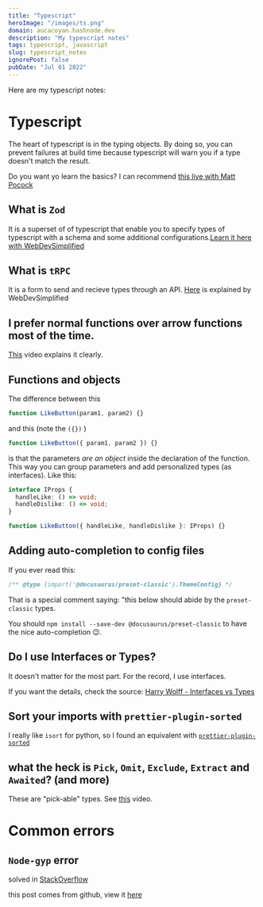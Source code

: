 ```yaml
---
title: "Typescript"
heroImage: "/images/ts.png"
domain: aucacoyan.hashnode.dev
description: "My typescript notes"
tags: typescript, javascript
slug: typescript_notes
ignorePost: false
pubDate: "Jul 01 2022"
---
```


Here are my typescript notes:

# Typescript

The heart of typescript is in the typing objects. By doing so, you can prevent failures at build time because typescript will warn you if a type doesn't match the result.

Do you want yo learn the basics? I can recommend [this live with Matt Pocock](https://www.youtube.com/watch?v=p6dO9u0M7MQ)

## What is `Zod`

It is a superset of of typescript that enable you to specify types of typescript with a schema and some additional configurations.[Learn it here with WebDevSimplified](https://www.youtube.com/watch?v=9UVPk0Ulm6U)

## What is `tRPC`
It is a form to send and recieve types through an API. [Here](https://www.youtube.com/watch?v=lxnPMB0Jc7E) is explained by WebDevSimplified


## I prefer normal functions over arrow functions most of the time.

[This](https://www.youtube.com/watch?v=5iGGvJn8K1U) video explains it clearly.

## Functions and objects

The difference between this

```typescript
function LikeButton(param1, param2) {}
```

and this (note the `({})` )

```typescript
function LikeButton({ param1, param2 }) {}
```

is that the parameters _are an object_ inside the declaration of the function. This way you can group parameters and add personalized types (as interfaces). Like this:

```typescript
interface IProps {
  handleLike: () => void;
  handleDislike: () => void;
}

function LikeButton({ handleLike, handleDislike }: IProps) {}
```

## Adding auto-completion to config files

If you ever read this:

```typescript
/** @type {import('@docusaurus/preset-classic').ThemeConfig} */
```

That is a special comment saying: "this below should abide by the `preset-classic` types.

You should `npm install --save-dev @docusaurus/preset-classic` to have the nice auto-completion 😉.

## Do I use Interfaces or Types?

It doesn't matter for the most part. For the record, I use interfaces.

If you want the details, check the source: [Harry Wolff - Interfaces vs Types](https://www.youtube.com/watch?v=crjIq7LEAYw)

## Sort your imports with `prettier-plugin-sorted`

I really like `isort` for python, so I found an equivalent with [`prettier-plugin-sorted`](https://github.com/ifiokjr/prettier-plugin-sorted)

## what the heck is `Pick`, `Omit`, `Exclude`, `Extract` and `Awaited`? (and more)

These are "pick-able" types. See [this](https://www.youtube.com/watch?v=EU0TB_8KHpY) video.

# Common errors

## `Node-gyp` error

solved in [StackOverflow](https://stackoverflow.com/a/59882818/8552476)

this post comes from github, view it [here](https://github.com/AucaCoyan/blog/blob/main/typescript_notes.md)
